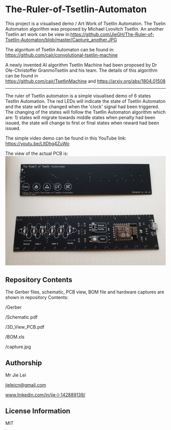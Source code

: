 # The-Ruler-of-Tsetlin-Automaton

This project is a visualised demo / Art Work of Tsetlin Automaton. The Tselin Automaton algorithm was proposed by Michael Lvovitch Tsetlin. An another Tsetlin art work can be view in:https://github.com/JieGH/The-Ruler-of-Tsetlin-Automaton/blob/master/Capture_another.JPG


The algoritum of Tsetlin Automaton can be found in:
https://github.com/cair/convolutional-tsetlin-machine

A newly invented AI algorithm Tsetlin Machine had been proposed by Dr Ole-Christoffer GranmoTsetlin and his team. The details of this algorithm can be found in  
https://github.com/cair/TsetlinMachine and https://arxiv.org/abs/1804.01508

-------------------
The ruler of Tsetlin automaton is a simple visualised demo of 6 states Testlin Automation. The red LEDs will indicate the state of Tsetlin Automaton and the state will be changed when the 'clock' signal had been triggered. The changing of the states will follow the Tsetlin Automaton algorithm which are: 1) states will migrate towards middle states when penalty had been issued, the state will change to first or final states when reward had been issued. 

The simple video demo can be found in this YouTube link:
https://youtu.be/LltDhg4ZuWo

The view of the actual PCB is:
![overview](https://raw.githubusercontent.com/JieGH/The-Ruler-of-Tsetlin-Automaton/master/Capture_new.JPG)




Repository Contents
-------------------
The Gerber files, schematic, PCB view, BOM file and hardware captures are shown in repository Contents:

/Gerber

/Schematic.pdf

/3D_View_PCB.pdf

/BOM.xls

/capture.jpg






Authorship
-------------------
Mr Jie Lei

jieleicn@gmail.com

www.linkedin.com/in/jie-l-142889139/


License Information
-------------------

MIT
